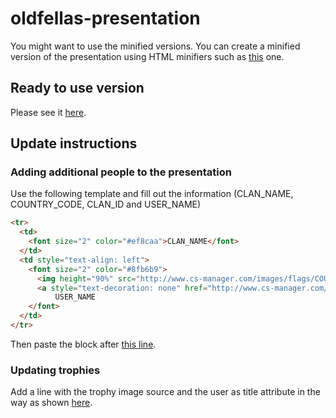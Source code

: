 # oldfellas-presentation

You might want to use the minified versions. You can create a minified version of the presentation using HTML minifiers such as [this](http://minifycode.com/html-minifier/) one.

## Ready to use version

Please see it [here](https://raw.githubusercontent.com/manuel-lang/oldfellas-presentation/master/v2/oldfellas.min.html).

## Update instructions

### Adding additional people to the presentation

Use the following template and fill out the information (CLAN_NAME, COUNTRY_CODE, CLAN_ID and USER_NAME)
```html
<tr>
  <td>
    <font size="2" color="#ef8caa">CLAN_NAME</font>
  </td>
  <td style="text-align: left">
    <font size="2" color="#8fb6b9">
      <img height="90%" src="http://www.cs-manager.com/images/flags/COUNTRY_CODE.png"/>
      <a style="text-decoration: none" href="http://www.cs-manager.com/csm/other/?p=other_info&s=clan&c=CLAN_ID"/>
          USER_NAME
    </font>
  </td>
</tr>
```

Then paste the block after [this line](https://github.com/manuel-lang/oldfellas-presentation/blob/675bd9feb909d2733d1d8f476421845968decc96/v2/oldfellas.html#L227).

### Updating trophies

Add a line with the trophy image source and the user as title attribute in the way as shown [here](https://github.com/manuel-lang/oldfellas-presentation/blob/d4237a93955ea6cfcace077a65ed0f193b0dfd9c/v2/oldfellas.html#L246).
